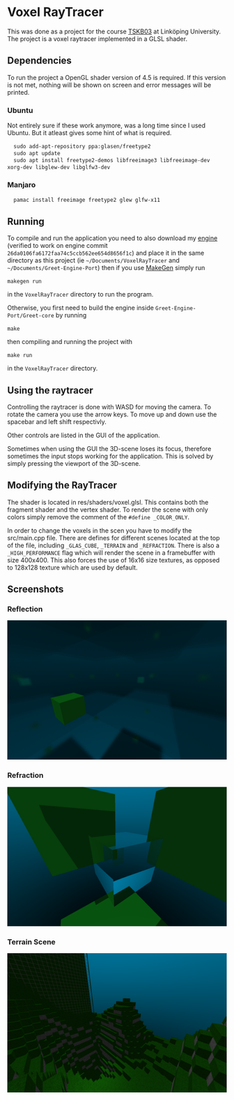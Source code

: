 # Voxel RayTracer
This was done as a project for the course [TSKB03](http://computer-graphics.se/TSBK03/) at Linköping University. The project is a voxel raytracer implemented in a GLSL shader. 

## Dependencies 
To run the project a OpenGL shader version of 4.5 is required. If this version is not met, nothing will be shown on screen and error messages will be printed. 
### Ubuntu
Not entirely sure if these work anymore, was a long time since I used Ubuntu. But it atleast gives some hint of what is required.
```
  sudo add-apt-repository ppa:glasen/freetype2
  sudo apt update
  sudo apt install freetype2-demos libfreeimage3 libfreeimage-dev xorg-dev libglew-dev libglfw3-dev
```

### Manjaro 
```
  pamac install freeimage freetype2 glew glfw-x11
```

## Running
To compile and run the application you need to also download my [engine](https://github.com/Thraix/Greet-Engine-Port) (verified to work on engine commit `26da0106fa6172faa74c5ccb562ee654d8656f1c`) and place it in the same directory as this project (ie `~/Documents/VoxelRayTracer` and `~/Documents/Greet-Engine-Port`) then if you use [MakeGen](https://github.com/Thraix/MakeGen) simply run
```
makegen run
```
in the `VoxelRayTracer` directory to run the program.

Otherwise, you first need to build the engine inside `Greet-Engine-Port/Greet-core` by running
```
make
```
then compiling and running the project with
```
make run
```
in the `VoxelRayTracer` directory.

## Using the raytracer
Controlling the raytracer is done with WASD for moving the camera. To rotate the camera you use the arrow keys. To move up and down use the spacebar and left shift respectivly.

Other controls are listed in the GUI of the application.

Sometimes when using the GUI the 3D-scene loses its focus, therefore sometimes the input stops working for the application. This is solved by simply pressing the viewport of the 3D-scene.

## Modifying the RayTracer
The shader is located in res/shaders/voxel.glsl. This contains both the fragment shader and the vertex shader. To render the scene with only colors simply remove the comment of the `#define _COLOR_ONLY`.

In order to change the voxels in the scen you have to modify the src/main.cpp file. There are defines for different scenes located at the top of the file, including `_GLAS_CUBE`, `_TERRAIN` and `_REFRACTION`. There is also a `_HIGH_PERFORMANCE` flag which will render the scene in a framebuffer with size 400x400. This also forces the use of 16x16 size textures, as opposed to 128x128 texture which are used by default.

## Screenshots
### Reflection
![Reflection](readme-data/reflection.png)

### Refraction
![Refraction](readme-data/refraction-cube.png)

### Terrain Scene 
![Terrain Scene](readme-data/scene.png)
